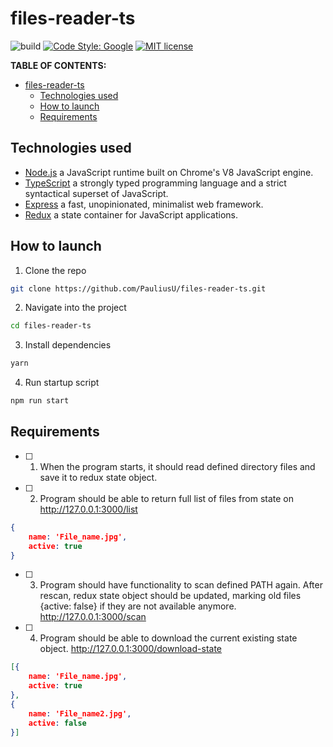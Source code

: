 # files-reader-ts

![build](https://github.com/pauliusu/files-reader-ts/actions/workflows/build.yml/badge.svg)
[![Code Style: Google](https://img.shields.io/badge/code%20style-google-blueviolet.svg)](https://github.com/google/gts)
[![MIT license](https://img.shields.io/badge/License-MIT-blue.svg)](https://github.com/PauliusU/files-reader-ts/blob/master/LICENSE)

**TABLE OF CONTENTS:**

- [files-reader-ts](#files-reader-ts)
  - [Technologies used](#technologies-used)
  - [How to launch](#how-to-launch)
  - [Requirements](#requirements)

## Technologies used

- [Node.js](https://nodejs.org) a JavaScript runtime built on Chrome's V8 JavaScript engine.
- [TypeScript](https://www.typescriptlang.org/) a strongly typed programming language and a strict syntactical superset of JavaScript.
- [Express](https://expressjs.com/) a fast, unopinionated, minimalist web framework.
- [Redux](https://redux.js.org/) a state container for JavaScript applications.

## How to launch

1. Clone the repo

```bash
git clone https://github.com/PauliusU/files-reader-ts.git
```

2. Navigate into the project

```bash
cd files-reader-ts
```

3. Install dependencies

```bash
yarn
```

4. Run startup script

```bash
npm run start
```

## Requirements

- [ ] 1. When the program starts, it should read defined directory files and save it to redux state object.
- [ ] 2. Program should be able to return full list of files from state on http://127.0.0.1:3000/list

```json
{
    name: 'File_name.jpg',
    active: true
}
```

- [ ] 3. Program should have functionality to scan defined PATH again. After rescan, redux state object should be updated, marking old files {active: false} if they are not available anymore. http://127.0.0.1:3000/scan
- [ ] 4. Program should be able to download the current existing state object. http://127.0.0.1:3000/download-state

```json
[{
    name: 'File_name.jpg',
    active: true
},
{
    name: 'File_name2.jpg',
    active: false
}]
```
